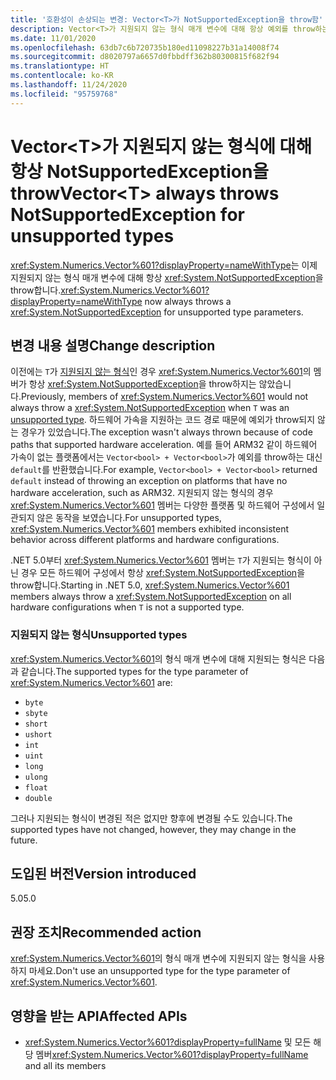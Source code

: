 ```yaml
---
title: '호환성이 손상되는 변경: Vector<T>가 NotSupportedException을 throw함'
description: Vector<T>가 지원되지 않는 형식 매개 변수에 대해 항상 예외를 throw하는 핵심 .NET 라이브러리의 .NET 5.0 호환성이 손상되는 변경에 대해 알아봅니다.
ms.date: 11/01/2020
ms.openlocfilehash: 63db7c6b720735b180ed11098227b31a14008f74
ms.sourcegitcommit: d8020797a6657d0fbbdff362b80300815f682f94
ms.translationtype: HT
ms.contentlocale: ko-KR
ms.lasthandoff: 11/24/2020
ms.locfileid: "95759768"
---
```

# <a name="vectort-always-throws-notsupportedexception-for-unsupported-types"></a><span data-ttu-id="3866d-103">Vector\<T>가 지원되지 않는 형식에 대해 항상 NotSupportedException을 throw</span><span class="sxs-lookup"><span data-stu-id="3866d-103">Vector\<T> always throws NotSupportedException for unsupported types</span></span>

<span data-ttu-id="3866d-104"><xref:System.Numerics.Vector%601?displayProperty=nameWithType>는 이제 지원되지 않는 형식 매개 변수에 대해 항상 <xref:System.NotSupportedException>을 throw합니다.</span><span class="sxs-lookup"><span data-stu-id="3866d-104"><xref:System.Numerics.Vector%601?displayProperty=nameWithType> now always throws a <xref:System.NotSupportedException> for unsupported type parameters.</span></span>

## <a name="change-description"></a><span data-ttu-id="3866d-105">변경 내용 설명</span><span class="sxs-lookup"><span data-stu-id="3866d-105">Change description</span></span>

<span data-ttu-id="3866d-106">이전에는 `T`가 [지원되지 않는 형식](#unsupported-types)인 경우 <xref:System.Numerics.Vector%601>의 멤버가 항상 <xref:System.NotSupportedException>을 throw하지는 않았습니다.</span><span class="sxs-lookup"><span data-stu-id="3866d-106">Previously, members of <xref:System.Numerics.Vector%601> would not always throw a <xref:System.NotSupportedException> when `T` was an [unsupported type](#unsupported-types).</span></span> <span data-ttu-id="3866d-107">하드웨어 가속을 지원하는 코드 경로 때문에 예외가 throw되지 않는 경우가 있었습니다.</span><span class="sxs-lookup"><span data-stu-id="3866d-107">The exception wasn't always thrown because of code paths that supported hardware acceleration.</span></span> <span data-ttu-id="3866d-108">예를 들어 ARM32 같이 하드웨어 가속이 없는 플랫폼에서는 `Vector<bool> + Vector<bool>`가 예외를 throw하는 대신 `default`를 반환했습니다.</span><span class="sxs-lookup"><span data-stu-id="3866d-108">For example, `Vector<bool> + Vector<bool>` returned `default` instead of throwing an exception on platforms that have no hardware acceleration, such as ARM32.</span></span> <span data-ttu-id="3866d-109">지원되지 않는 형식의 경우 <xref:System.Numerics.Vector%601> 멤버는 다양한 플랫폼 및 하드웨어 구성에서 일관되지 않은 동작을 보였습니다.</span><span class="sxs-lookup"><span data-stu-id="3866d-109">For unsupported types, <xref:System.Numerics.Vector%601> members exhibited inconsistent behavior across different platforms and hardware configurations.</span></span>

<span data-ttu-id="3866d-110">.NET 5.0부터 <xref:System.Numerics.Vector%601> 멤버는 `T`가 지원되는 형식이 아닌 경우 모든 하드웨어 구성에서 항상 <xref:System.NotSupportedException>을 throw합니다.</span><span class="sxs-lookup"><span data-stu-id="3866d-110">Starting in .NET 5.0, <xref:System.Numerics.Vector%601> members always throw a <xref:System.NotSupportedException> on all hardware configurations when `T` is not a supported type.</span></span>

### <a name="unsupported-types"></a><span data-ttu-id="3866d-111">지원되지 않는 형식</span><span class="sxs-lookup"><span data-stu-id="3866d-111">Unsupported types</span></span>

<span data-ttu-id="3866d-112"><xref:System.Numerics.Vector%601>의 형식 매개 변수에 대해 지원되는 형식은 다음과 같습니다.</span><span class="sxs-lookup"><span data-stu-id="3866d-112">The supported types for the type parameter of <xref:System.Numerics.Vector%601> are:</span></span>

- `byte`
- `sbyte`
- `short`
- `ushort`
- `int`
- `uint`
- `long`
- `ulong`
- `float`
- `double`

<span data-ttu-id="3866d-113">그러나 지원되는 형식이 변경된 적은 없지만 향후에 변경될 수도 있습니다.</span><span class="sxs-lookup"><span data-stu-id="3866d-113">The supported types have not changed, however, they may change in the future.</span></span>

## <a name="version-introduced"></a><span data-ttu-id="3866d-114">도입된 버전</span><span class="sxs-lookup"><span data-stu-id="3866d-114">Version introduced</span></span>

<span data-ttu-id="3866d-115">5.0</span><span class="sxs-lookup"><span data-stu-id="3866d-115">5.0</span></span>

## <a name="recommended-action"></a><span data-ttu-id="3866d-116">권장 조치</span><span class="sxs-lookup"><span data-stu-id="3866d-116">Recommended action</span></span>

<span data-ttu-id="3866d-117"><xref:System.Numerics.Vector%601>의 형식 매개 변수에 지원되지 않는 형식을 사용하지 마세요.</span><span class="sxs-lookup"><span data-stu-id="3866d-117">Don't use an unsupported type for the type parameter of <xref:System.Numerics.Vector%601>.</span></span>

## <a name="affected-apis"></a><span data-ttu-id="3866d-118">영향을 받는 API</span><span class="sxs-lookup"><span data-stu-id="3866d-118">Affected APIs</span></span>

- <span data-ttu-id="3866d-119"><xref:System.Numerics.Vector%601?displayProperty=fullName> 및 모든 해당 멤버</span><span class="sxs-lookup"><span data-stu-id="3866d-119"><xref:System.Numerics.Vector%601?displayProperty=fullName> and all its members</span></span>

<!--

#### Category

Core .NET libraries

### Affected APIs

- ``T:System.Numerics.Vector`1``

-->
